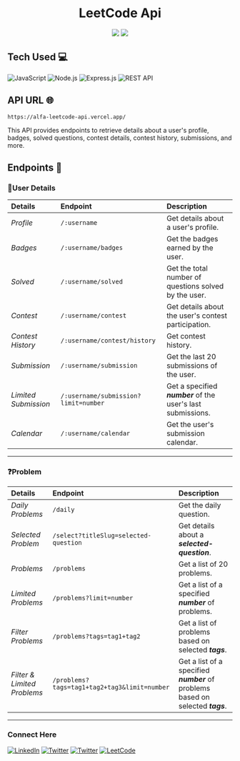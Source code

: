 <h1 align="center">LeetCode Api</h1>
<div align="center">
<img src="https://img.shields.io/badge/License-MIT-green.svg"/>
<img src="https://img.shields.io/npm/v/npm.svg?logo=nodedotjs"/>

</div>

## Tech Used 💻

![JavaScript](https://img.shields.io/badge/javascript-%2320232a.svg?style=for-the-badge&logo=javascript&logoColor=%23F7DF1E)
![Node.js](https://img.shields.io/badge/Node.js-%2320232a?style=for-the-badge&logo=node.js&logoColor=43853D)
![Express.js](https://img.shields.io/badge/express-%2320232a.svg?style=for-the-badge&logo=express&logoColor=%23F7DF1E)
![REST API](https://img.shields.io/badge/RestApi-%2320232a.svg?style=for-the-badge&logo=restAPI&logoColor=%23F7DF1E)

## API URL 🌐

```http
https://alfa-leetcode-api.vercel.app/
```

This API provides endpoints to retrieve details about a user's profile, badges, solved questions, contest details, contest history, submissions, and more.

## Endpoints 🚀

### 👤User Details

| Details              | Endpoint                             | Description                                                  |
| :------------------- | :----------------------------------- | :----------------------------------------------------------- |
| _Profile_            | `/:username`                         | Get details about a user's profile.                          |
| _Badges_             | `/:username/badges`                  | Get the badges earned by the user.                           |
| _Solved_             | `/:username/solved`                  | Get the total number of questions solved by the user.        |
| _Contest_            | `/:username/contest`                 | Get details about the user's contest participation.          |
| _Contest History_    | `/:username/contest/history`         | Get contest history.                                         |
| _Submission_         | `/:username/submission`              | Get the last 20 submissions of the user.                     |
| _Limited Submission_ | `/:username/submission?limit=number` | Get a specified **_number_** of the user's last submissions. |
| _Calendar_           | `/:username/calendar`                | Get the user's submission calendar.                          |

---

### ❓Problem

| Details                     | Endpoint                                     | Description                                                                      |
| :-------------------------- | :------------------------------------------- | :------------------------------------------------------------------------------- |
| _Daily Problems_            | `/daily`                                     | Get the daily question.                                                          |
| _Selected Problem_          | `/select?titleSlug=selected-question`        | Get details about a **_selected-question_**.                                     |
| _Problems_                  | `/problems`                                  | Get a list of 20 problems.                                                       |
| _Limited Problems_          | `/problems?limit=number`                     | Get a list of a specified **_number_** of problems.                              |
| _Filter Problems_           | `/problems?tags=tag1+tag2`                   | Get a list of problems based on selected **_tags_**.                             |
| _Filter & Limited Problems_ | `/problems?tags=tag1+tag2+tag3&limit=number` | Get a list of a specified **_number_** of problems based on selected **_tags_**. |

---

### Connect Here

[![LinkedIn](https://img.shields.io/badge/linkedin-%2320232a.svg?style=normal&logo=linkedIn&logoColor=%230077B5)](https://linkedin.com/in/alfaarghya)
[![Twitter](https://img.shields.io/badge/twitter-%2320232a.svg?style=normal&logo=twitter&logoColor=%230077B5)](https://twitter.com/alfa_arghya)
[![Twitter](https://img.shields.io/badge/Instagram-%2320232a.svg?style=normal&logo=instagram&logoColor=white)](https://www.instagram.com/alfaarghya)
[![LeetCode](https://img.shields.io/badge/LeetCode-%2320232a.svg?style=normal&logo=LeetCode&logoColor=%FFA116)](https://leetcode.com/alfa_arghya/)
